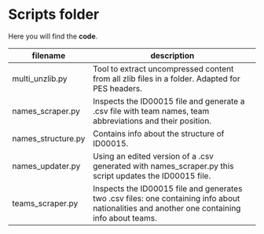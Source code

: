# Scripts folder

Here you will find the **code**.

filename            | description
--------------------|-------------
multi_unzlib.py     | Tool to extract uncompressed content from all zlib files in a folder. Adapted for PES headers.
names_scraper.py    | Inspects the ID00015 file and generate a .csv file with team names, team abbreviations and their position.
names_structure.py  | Contains info about the structure of ID00015.
names_updater.py    | Using an edited version of a .csv generated with names_scraper.py this script updates the ID00015 file. 
teams_scraper.py    | Inspects the ID00015 file and generates two .csv files: one containing info about nationalities and another one containing info about teams.
